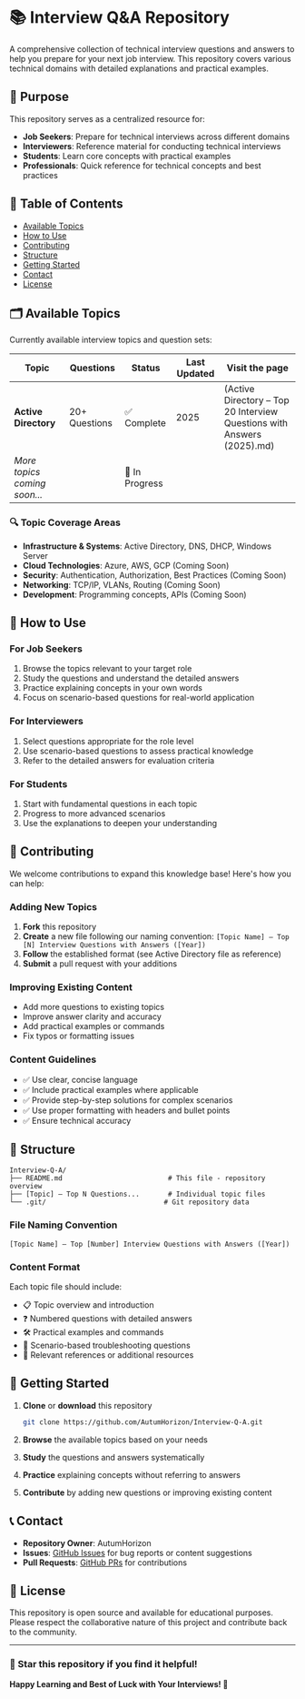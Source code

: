 # 📚 Interview Q&A Repository

A comprehensive collection of technical interview questions and answers to help you prepare for your next job interview. This repository covers various technical domains with detailed explanations and practical examples.

## 🎯 Purpose

This repository serves as a centralized resource for:
- **Job Seekers**: Prepare for technical interviews across different domains
- **Interviewers**: Reference material for conducting technical interviews  
- **Students**: Learn core concepts with practical examples
- **Professionals**: Quick reference for technical concepts and best practices

## 📖 Table of Contents

- [Available Topics](#-available-topics)
- [How to Use](#-how-to-use)
- [Contributing](#-contributing)
- [Structure](#-structure)
- [Getting Started](#-getting-started)
- [Contact](#-contact)
- [License](#-license)

## 🗂️ Available Topics

Currently available interview topics and question sets:

| Topic | Questions | Status | Last Updated | Visit the page |
|-------|-----------|--------|--------------| -------------- |
| **Active Directory** | 20+ Questions | ✅ Complete | 2025 | (Active Directory – Top 20 Interview Questions with Answers (2025).md) |
| *More topics coming soon...* | | 🚧 In Progress | | |

### 🔍 Topic Coverage Areas
- **Infrastructure & Systems**: Active Directory, DNS, DHCP, Windows Server
- **Cloud Technologies**: Azure, AWS, GCP (Coming Soon)
- **Security**: Authentication, Authorization, Best Practices (Coming Soon)  
- **Networking**: TCP/IP, VLANs, Routing (Coming Soon)
- **Development**: Programming concepts, APIs (Coming Soon)

## 🚀 How to Use

### For Job Seekers
1. Browse the topics relevant to your target role
2. Study the questions and understand the detailed answers
3. Practice explaining concepts in your own words
4. Focus on scenario-based questions for real-world application

### For Interviewers  
1. Select questions appropriate for the role level
2. Use scenario-based questions to assess practical knowledge
3. Refer to the detailed answers for evaluation criteria

### For Students
1. Start with fundamental questions in each topic
2. Progress to more advanced scenarios
3. Use the explanations to deepen your understanding

## 🤝 Contributing

We welcome contributions to expand this knowledge base! Here's how you can help:

### Adding New Topics
1. **Fork** this repository
2. **Create** a new file following our naming convention: `[Topic Name] – Top [N] Interview Questions with Answers ([Year])`
3. **Follow** the established format (see Active Directory file as reference)
4. **Submit** a pull request with your additions

### Improving Existing Content
- Add more questions to existing topics
- Improve answer clarity and accuracy
- Add practical examples or commands
- Fix typos or formatting issues

### Content Guidelines
- ✅ Use clear, concise language
- ✅ Include practical examples where applicable  
- ✅ Provide step-by-step solutions for complex scenarios
- ✅ Use proper formatting with headers and bullet points
- ✅ Ensure technical accuracy

## 📁 Structure

```
Interview-Q-A/
├── README.md                          # This file - repository overview
├── [Topic] – Top N Questions...       # Individual topic files
└── .git/                             # Git repository data
```

### File Naming Convention
```
[Topic Name] – Top [Number] Interview Questions with Answers ([Year])
```

### Content Format
Each topic file should include:
- 📋 Topic overview and introduction
- ❓ Numbered questions with detailed answers
- 🛠️ Practical examples and commands
- 📝 Scenario-based troubleshooting questions
- 🔗 Relevant references or additional resources

## 🏁 Getting Started

1. **Clone** or **download** this repository
   ```bash
   git clone https://github.com/AutumHorizon/Interview-Q-A.git
   ```

2. **Browse** the available topics based on your needs

3. **Study** the questions and answers systematically  

4. **Practice** explaining concepts without referring to answers

5. **Contribute** by adding new questions or improving existing content

## 📞 Contact

- **Repository Owner**: AutumHorizon
- **Issues**: [GitHub Issues](../../issues) for bug reports or content suggestions
- **Pull Requests**: [GitHub PRs](../../pulls) for contributions

## 📄 License

This repository is open source and available for educational purposes. Please respect the collaborative nature of this project and contribute back to the community.

---

### 🌟 Star this repository if you find it helpful!

**Happy Learning and Best of Luck with Your Interviews! 🎉**
